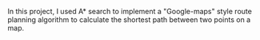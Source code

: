 In this project, I used A* search to implement a "Google-maps" style route planning algorithm to calculate the shortest path between two points on a map.
